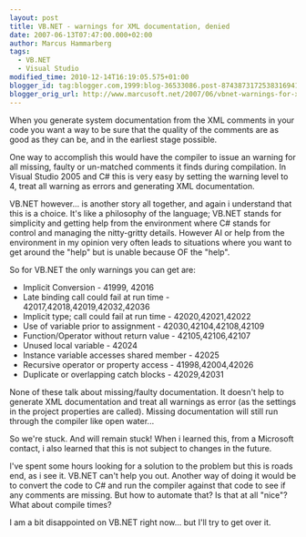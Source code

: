 ```yaml
---
layout: post
title: VB.NET - warnings for XML documentation, denied
date: 2007-06-13T07:47:00.000+02:00
author: Marcus Hammarberg
tags:
  - VB.NET
  - Visual Studio
modified_time: 2010-12-14T16:19:05.575+01:00
blogger_id: tag:blogger.com,1999:blog-36533086.post-8743873172538316941
blogger_orig_url: http://www.marcusoft.net/2007/06/vbnet-warnings-for-xml-documentation.html
---
```


When you generate system documentation from the XML comments in your
code you want a way to be sure that the quality of the comments are as
good as they can be, and in the earliest stage possible.

One way to accomplish this would have the compiler to issue an warning
for all missing, faulty or un-matched
comments it finds during compilation. In Visual Studio 2005 and C# this
is very easy by setting the warning level to 4, treat all warning as
errors and generating XML documentation.

VB.NET however... is another story all together, and again i understand
that this is a choice. It's like a philosophy of the language;
VB.NET stands for simplicity and getting help from the environment where
C# stands for control and managing the nitty-gritty details. However AI or
help from the environment in my opinion very often leads to
situations where you want to get around the "help" but is unable because
OF the "help".

So for VB.NET the only warnings you can get are:

-   Implicit Conversion - 41999, 42016
-   Late binding call could fail at run time -
    42017,42018,42019,42032,42036
-   Implicit type; call could fail at run time - 42020,42021,42022
-   Use of variable prior to assignment - 42030,42104,42108,42109
-   Function/Operator without return value - 42105,42106,42107
-   Unused local variable - 42024
-   Instance variable accesses shared member - 42025
-   Recursive operator or property access - 41998,42004,42026
-   Duplicate or overlapping catch blocks - 42029,42031

None of these talk about missing/faulty documentation. It doesn't
help to generate XML documentation and treat all
warnings as error (as the settings in the project properties are
called). Missing documentation will still run through the compiler like
open water...

So we're stuck. And will remain stuck! When i learned this, from a
Microsoft contact, i also learned that this is not subject to changes in
the future.

I've spent some hours looking for a solution to the problem but this is
roads end, as i see it. VB.NET can't help you out. Another way of doing
it would be to convert the code to C# and run the compiler against that
code to see if any comments are missing. But how to automate that? Is
that at all "nice"? What about compile times?

I am a bit disappointed on VB.NET right
now... but I'll try to get over it.
